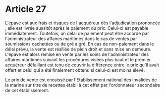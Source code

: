 # Article 27

L'épave est aux frais et risques de l'acquéreur dès l'adjudication prononcée ; elle est livrée aussitôt après le paiement du prix. Celui-ci est payable immédiatement. Toutefois, un délai de paiement peut être accordé par l'administrateur des affaires maritimes dans le cas de ventes par soumissions cachetées ou de gré à gré. En cas de non-paiement dans le délai prévu, la vente est résiliée de plein droit et sans mise en demeure. L'épave est alors remise en vente par les soins de l'administrateur des affaires maritimes suivant les procédures visées plus haut et le premier acquéreur défaillant est tenu de couvrir la différence entre le prix qu'il avait offert et celui qui a été finalement obtenu si celui-ci est moins élevé.

Le prix de vente est encaissé par l'Etablissement national des invalides de la marine sur titre de recettes établi à cet effet par l'ordonnateur secondaire de cet établissement.
